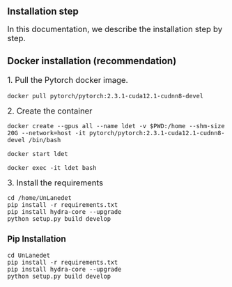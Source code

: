 ## Installation step
<font size=4> In this documentation, we describe the installation step by step.

### Docker installation (recommendation)
<font size=4>1. Pull the Pytorch docker image.

<font size=3>

```Shell
docker pull pytorch/pytorch:2.3.1-cuda12.1-cudnn8-devel
```

<font size=4>2. Create the container

<font size=3>

```Shell
docker create --gpus all --name ldet -v $PWD:/home --shm-size 20G --network=host -it pytorch/pytorch:2.3.1-cuda12.1-cudnn8-devel /bin/bash

docker start ldet

docker exec -it ldet bash
```

<font size=4>3. Install the requirements

<font size=3>

```Shell
cd /home/UnLanedet
pip install -r requirements.txt
pip install hydra-core --upgrade
python setup.py build develop
```

### Pip Installation
<font size=3>

```Shell
cd UnLanedet
pip install -r requirements.txt
pip install hydra-core --upgrade
python setup.py build develop
```
